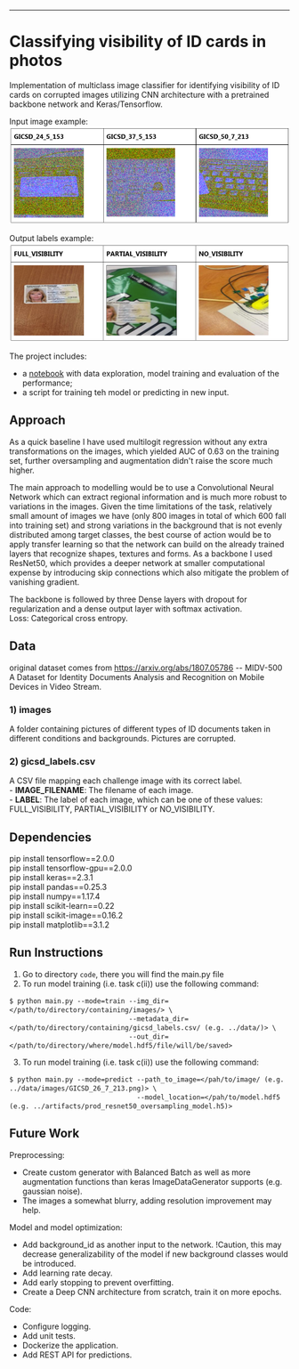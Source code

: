 ***


# Classifying visibility of ID cards in photos

Implementation of multiclass image classifier for identifying visibility of ID cards on corrupted images
utilizing CNN architecture with a pretrained backbone network and Keras/Tensorflow.

Input image example:  
![Input image example](sample_images/example_input_images.PNG)

Output labels example:  
![Output labels example](sample_images/example_labels.PNG)


The project includes:
 - a [notebook](notebooks/House_of_ID_Cards.html) with data exploration, model training and evaluation of the performance;
 - a script for training teh model or predicting in new input.

## Approach

As a quick baseline I have used multilogit regression  without any extra transformations on the images, which yielded AUC of 0.63 on the training set, 
further oversampling and augmentation didn't raise the score much higher. 

The main approach to modelling would be to use a Convolutional Neural Network which can extract regional information and is much more robust to variations in the images. 
Given the time limitations of the task, relatively small amount of images we have (only 800 images in total of which 600 fall into training set) 
and strong variations in the background that is not evenly distributed among target classes, 
the best course of action would be to apply transfer learning so that the network can build on the already trained layers that recognize shapes, textures and forms. 
As a backbone I used ResNet50, which provides a deeper network at smaller computational expense by introducing skip connections 
which also mitigate the problem of vanishing gradient.

The backbone is followed by three Dense layers with dropout for regularization and a dense output layer with softmax activation.   
Loss: Categorical cross entropy.
    
## Data

original dataset comes from https://arxiv.org/abs/1807.05786 -- MIDV-500 A Dataset for Identity Documents Analysis and Recognition on Mobile Devices in Video Stream.  

### 1) images
A folder containing pictures of different types of ID documents taken in different conditions and backgrounds. Pictures are corrupted.

### 2) gicsd_labels.csv
A CSV file mapping each challenge image with its correct label.  
	- **IMAGE_FILENAME**: The filename of each image.  
	- **LABEL**: The label of each image, which can be one of these values: FULL_VISIBILITY, PARTIAL_VISIBILITY or NO_VISIBILITY. 

## Dependencies

pip install tensorflow==2.0.0  
pip install tensorflow-gpu==2.0.0  
pip install keras==2.3.1  
pip install pandas==0.25.3  
pip install numpy==1.17.4  
pip install scikit-learn==0.22  
pip install scikit-image==0.16.2  
pip install matplotlib==3.1.2  

## Run Instructions

1. Go to directory `code`, there you will find the main.py file  
2. To run model training (i.e. task c(ii)) use the following command:  

```
$ python main.py --mode=train --img_dir=</path/to/directory/containing/images/> \
                              --metadata_dir=</path/to/directory/containing/gicsd_labels.csv/ (e.g. ../data/)> \
							  --out_dir=</path/to/directory/where/model.hdf5/file/will/be/saved>
```
							  
3. To run model training (i.e. task c(ii)) use the following command:  
```
$ python main.py --mode=predict --path_to_image=</pah/to/image/ (e.g. ../data/images/GICSD_26_7_213.png)> \
                                --model_location=</pah/to/model.hdf5 (e.g. ../artifacts/prod_resnet50_oversampling_model.h5)>
```

## Future Work

Preprocessing:

- Create custom generator with Balanced Batch as well as more augmentation functions than keras ImageDataGenerator supports 
  (e.g. gaussian noise). 
- The images a somewhat blurry, adding resolution improvement may help.

Model and model optimization:  

- Add background_id as another input to the network. 
  !Caution, this may decrease generalizability of the model if new background classes would be introduced.  
- Add learning rate decay.
- Add early stopping to prevent overfitting.
- Create a Deep CNN architecture from scratch, train it on more epochs.

Code:
- Configure logging.
- Add unit tests.
- Dockerize the application.
- Add REST API for predictions.